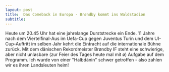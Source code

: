 ```yaml
---
layout: post
title:  Das Comeback in Europa - Brøndby kommt ins Waldstadion
subtitle:  
---
```


Heute um 20.45 Uhr hat eine jahrelange Durststrecke ein Ende. 11 Jahre nach dem Viertelfinal-Aus im Uefa-Cup gegen Juventus Turin und dem UI-Cup-Auftritt im selben Jahr kehrt die Eintracht auf die internationale Bühne zurück. Mit dem dänischen Rekordmeister Brøndby IF steht eine schwierige, aber nicht unløsbare (zur Feier des Tages heute mal mit ø) Aufgabe auf dem Programm. Ich wurde von einer "Halbdänin" schwer getroffen - also zahlen wir es ihren Landsleuten heim!


